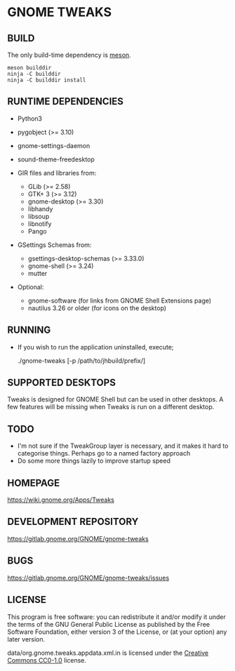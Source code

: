 # GNOME TWEAKS

## BUILD

The only build-time dependency is [meson](https://mesonbuild.com/).

    meson builddir
    ninja -C builddir
    ninja -C builddir install

## RUNTIME DEPENDENCIES

- Python3
- pygobject (>= 3.10)
- gnome-settings-daemon
- sound-theme-freedesktop

- GIR files and libraries from:

  - GLib (>= 2.58)
  - GTK+ 3 (>= 3.12)
  - gnome-desktop (>= 3.30)
  - libhandy
  - libsoup
  - libnotify
  - Pango

- GSettings Schemas from:

  - gsettings-desktop-schemas (>= 3.33.0)
  - gnome-shell (>= 3.24)
  - mutter

- Optional:
  - gnome-software (for links from GNOME Shell Extensions page)
  - nautilus 3.26 or older (for icons on the desktop)

## RUNNING

- If you wish to run the application uninstalled, execute;

  ./gnome-tweaks [-p /path/to/jhbuild/prefix/]

## SUPPORTED DESKTOPS

Tweaks is designed for GNOME Shell but can be used in other desktops.
A few features will be missing when Tweaks is run on a different desktop.

## TODO

- I'm not sure if the TweakGroup layer is necessary, and it makes
  it hard to categorise things. Perhaps go to a named factory approach
- Do some more things lazily to improve startup speed

## HOMEPAGE

https://wiki.gnome.org/Apps/Tweaks

## DEVELOPMENT REPOSITORY

https://gitlab.gnome.org/GNOME/gnome-tweaks

## BUGS

https://gitlab.gnome.org/GNOME/gnome-tweaks/issues

## LICENSE

This program is free software: you can redistribute it and/or modify it under
the terms of the GNU General Public License as published by the Free Software
Foundation, either version 3 of the License, or (at your option) any later version.

data/org.gnome.tweaks.appdata.xml.in is licensed under the [Creative Commons
CC0-1.0](https://creativecommons.org/publicdomain/zero/1.0/legalcode) license.
